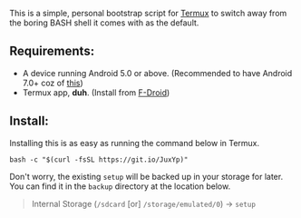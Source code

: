 This is a simple, personal bootstrap script for [Termux](https://github.com/termux/termux-app/releases) to switch away from the boring BASH shell it comes with as the default.

## Requirements:
 - A device running Android 5.0 or above. (Recommended to have Android 7.0+ coz of [this](https://www.reddit.com/r/termux/comments/dnzdbs/end_of_android56_support_on_20200101/))
 - Termux app, __duh__. (Install from [F-Droid](https://f-droid.org/packages/com.termux/))

## Install:
Installing this is as easy as running the command below in Termux.
```shell
bash -c "$(curl -fsSL https://git.io/JuxYp)"
```

Don't worry, the existing `setup` will be backed up in your storage for later. You can find it in the `backup` directory at the location below.
> Internal Storage (`/sdcard` [or] `/storage/emulated/0`) -> `setup`
